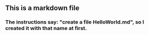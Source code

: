 ## This is a markdown file

### The instructions say: "create a file HelloWorld.md", so I created it with that name at first.